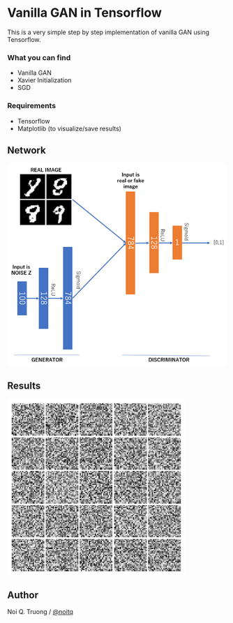 # Vanilla GAN in Tensorflow
This is a very simple step by step implementation of vanilla GAN using Tensorflow.  

### What you can find
* Vanilla GAN
* Xavier Initialization
* SGD

### Requirements  
* Tensorflow  
* Matplotlib (to visualize/save results)  

## Network  
![network](./network.png)

## Results
![1](./train-output.gif)


## Author  
Noi Q. Truong / [@noitq](http://developerkeep.com)